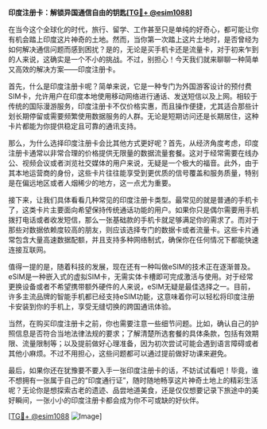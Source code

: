 **印度注册卡：解锁异国通信自由的钥匙[[TG💪+ @esim1088](https://t.me/s/esim1088)]**

在当今这个全球化的时代，旅行、留学、工作甚至只是单纯的好奇心，都可能让你有机会踏上印度这片神奇的土地。然而，当你第一次踏上这片土地时，是否曾经为如何解决通信问题而感到困扰？是的，无论是买手机卡还是流量卡，对于初来乍到的人来说，这确实是一个不小的挑战。不过，别担心！今天我们就来聊聊一种简单又高效的解决方案——印度注册卡。

首先，什么是印度注册卡呢？简单来说，它是一种专门为外国游客设计的预付费SIM卡，允许用户在印度本地使用移动网络进行通话、发送短信以及上网。相较于传统的国际漫游服务，印度注册卡不仅价格实惠，而且操作便捷，尤其适合那些计划长期停留或需要频繁使用数据服务的人群。无论是短期访问还是长期居住，这种卡片都能为你提供稳定且可靠的通讯支持。

那么，为什么选择印度注册卡会比其他方式更好呢？首先，从经济角度考虑，印度注册卡通常以非常合理的价格提供无限量的数据流量套餐。这对于经常需要在线办公、视频会议或者浏览社交媒体的用户来说，无疑是一个极大的福音。此外，由于其本地运营商的身份，这些卡片往往能享受到更优质的信号覆盖和服务质量，特别是在偏远地区或者人烟稀少的地方，这一点尤为重要。

接下来，让我们具体看看几种常见的印度注册卡类型。最常见的就是普通的手机卡了，这类卡片主要面向希望保持传统通话功能的用户。如果你只是偶尔需要用手机拨打电话或者收发短信，那么一张基础款的手机卡就足够满足你的需求了。而对于那些对数据依赖度较高的朋友，则应该选择专门的数据卡或者流量卡。这些卡片通常包含大量高速数据配额，并且支持多种网络制式，确保你在任何情况下都能快速连接互联网。

值得一提的是，随着科技的发展，现在还有一种叫做eSIM的技术正在逐渐普及。eSIM是一种嵌入式的虚拟SIM卡，无需实体卡槽即可完成激活与使用。对于经常更换设备或者不希望携带额外硬件的人来说，eSIM无疑是最佳选择之一。目前，许多主流品牌的智能手机都已经支持eSIM功能，这意味着你可以轻松将印度注册卡安装到你的手机上，享受无缝切换的跨国通讯体验。

当然，在购买印度注册卡之前，你也需要注意一些细节问题。比如，确认自己的护照信息是否符合当地法律法规的要求；了解清楚所选套餐的具体条款，包括有效期限、流量限制等；以及提前做好心理准备，因为初次尝试可能会遇到语言障碍或者其他小麻烦。不过不用担心，这些问题都可以通过提前做好功课来避免。

最后，如果你还在犹豫要不要入手一张印度注册卡的话，不妨试试看吧！毕竟，谁不想拥有一张属于自己的“印度通行证”，随时随地畅享这片神奇土地上的精彩生活呢？无论你是想探索古老的遗迹、品尝地道美食，还是仅仅想要记录下旅途中的美好瞬间，一张小小的印度注册卡都会成为你不可或缺的好伙伴。

[[TG💪+ @esim1088](https://t.me/s/esim1088) ![Image](https://i.postimg.cc/4NQfJmqS/Snipaste-2025-05-13-00-14-12.png)]
